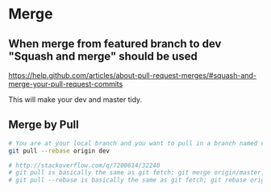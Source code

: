 # Merge

## When merge from featured branch to dev "Squash and merge" should be used

https://help.github.com/articles/about-pull-request-merges/#squash-and-merge-your-pull-request-commits

This will make your dev and master tidy.

## Merge by Pull

```bash
# You are at your local branch and you want to pull in a branch named dev from remote
git pull --rebase origin dev

# http://stackoverflow.com/q/7200614/32240
# git pull is basically the same as git fetch; git merge origin/master.
# git pull --rebase is basically the same as git fetch; git rebase origin/master.
```

